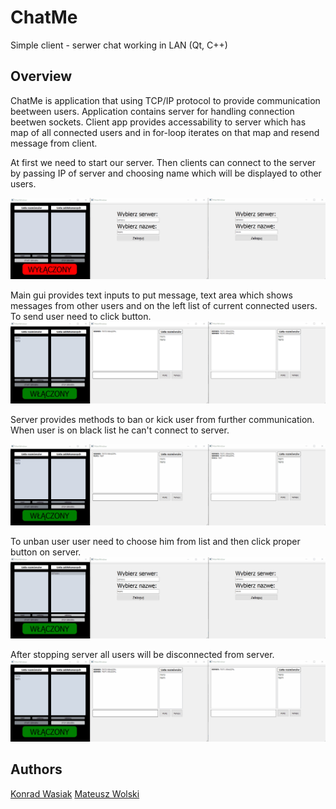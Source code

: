 # ChatMe
Simple client - serwer chat working in LAN (Qt, C++)

## Overview

ChatMe is application that using TCP/IP protocol to provide communication beetween users. Application contains server for handling connection beetwen sockets. Client app provides accessability to server which has map of all connected users and in for-loop iterates on that map and resend message from client.

At first we need to start our server. Then clients can connect to the server by passing IP of server and choosing name which will be displayed to other users.


![StartServer](https://github.com/matewol540/ChatMe/blob/master/gifs/Start.gif?raw=true)

Main gui provides text inputs to put message, text area which shows messages from other users and on the left list of current connected users. To send user need to click button. 
![StartServer](https://github.com/matewol540/ChatMe/blob/master/gifs/TestMSG.gif?raw=true)

Server provides methods to ban or kick user from further communication. When user is on black list he can't connect to server.

![StartServer](https://github.com/matewol540/ChatMe/blob/master/gifs/bankick.gif?raw=true)

To unban user user need to choose him from list and then click proper button on server.
![StartServer](https://github.com/matewol540/ChatMe/blob/master/gifs/unban.gif?raw=true)

After stopping server all users will be disconnected from server.
![StartServer](https://github.com/matewol540/ChatMe/blob/master/gifs/serverStop.gif?raw=true)

## Authors
[Konrad Wasiak](https://github.com/KonradWasiak)
[Mateusz Wolski](https://github.com/matewol540)
